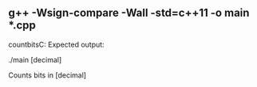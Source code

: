 g++ -Wsign-compare -Wall -std=c++11 -o main *.cpp
-----------------------------------

countbitsC:
Expected output:

./main [decimal]

Counts bits in [decimal]

